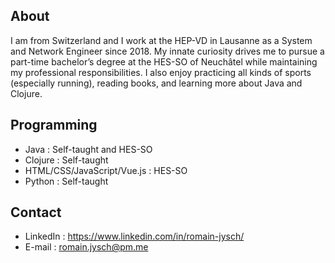 ## About

I am from Switzerland and I work at the HEP-VD in Lausanne as a System and Network Engineer since 2018. My innate curiosity drives me to pursue a part-time bachelor’s degree at the HES-SO of Neuchâtel while maintaining my professional responsibilities. I also enjoy practicing all kinds of sports (especially running), reading books, and learning more about Java and Clojure.

## Programming

- Java : Self-taught and HES-SO
- Clojure : Self-taught
- HTML/CSS/JavaScript/Vue.js : HES-SO
- Python : Self-taught

## Contact

- LinkedIn : https://www.linkedin.com/in/romain-jysch/
- E-mail : romain.jysch@pm.me
